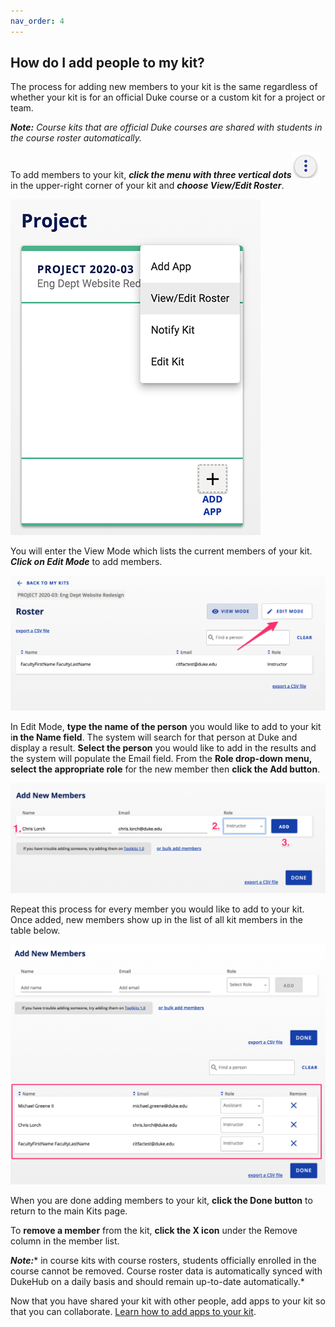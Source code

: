 ```yaml
---
nav_order: 4
---
```

## How do I add people to my kit?

The process for adding new members to your kit is the same regardless of whether your kit is for an official Duke course or a custom kit for a project or team.

**_Note:_** *Course kits that are official Duke courses are shared with students in the course roster automatically.*

To add members to your kit, **_click the menu with three vertical dots_**![kit menu](images/image_8.png) in the upper-right corner of your kit and **_choose View/Edit Roster_**.

![kit with menu](images/image_7.png)

You will enter the View Mode which lists the current members of your kit. **_Click on Edit Mode_** to add members.

![image alt text](images/image_9.png)

In Edit Mode, **type the name of the person** you would like to add to your kit i**n the Name field**.  The system will search for that person at Duke and display a result.  **Select the person** you would like to add in the results and the system will populate the Email field.  From the **Role drop-down menu, select the appropriate role** for the new member then **click the Add button**.

![image alt text](images/image_10.png)

Repeat this process for every member you would like to add to your kit.  Once added, new members show up in the list of all kit members in the table below.

![image alt text](images/image_11.png)

When you are done adding members to your kit, **click the Done button** to return to the main Kits page.

To **remove a member** from the kit, **click the X icon** under the Remove column in the member list.

**_Note:_*** in course kits with course rosters, students officially enrolled in the course cannot be removed.  Course roster data is automatically synced with DukeHub on a daily basis and should remain up-to-date automatically.*

Now that you have shared your kit with other people, add apps to your kit so that you can collaborate.  [Learn how to add apps to your kit](/how-do-i-add-apps-to-my-kit.md).
